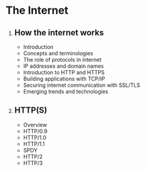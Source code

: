 # The Internet

1. ## How the internet works
   - Introduction
   - Concepts and terminologies
   - The role of protocols in internet
   - IP addresses and domain names
   - Introduction to HTTP and HTTPS
   - Building applications with TCP/IP
   - Securing internet communication with SSL/TLS
   - Emerging trends and technologies
2. ## HTTP(S)
   - Overview
   - HTTP/0.9
   - HTTP/1.0
   - HTTP/1.1
   - SPDY
   - HTTP/2
   - HTTP/3
